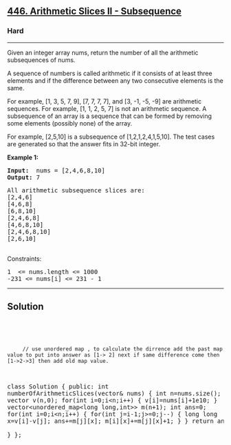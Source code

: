 
<h2><a href="https://leetcode.com/problems/arithmetic-slices-ii-subsequence/">446. Arithmetic Slices II - Subsequence</a></h2>
<h3>Hard</h3>
<hr>
<div><p>
Given an integer array nums, return the number of all the arithmetic subsequences of nums.

A sequence of numbers is called arithmetic if it consists of at least three elements and if the difference between any two consecutive elements is the same.

For example, [1, 3, 5, 7, 9], [7, 7, 7, 7], and [3, -1, -5, -9] are arithmetic sequences.
For example, [1, 1, 2, 5, 7] is not an arithmetic sequence.
A subsequence of an array is a sequence that can be formed by removing some elements (possibly none) of the array.

For example, [2,5,10] is a subsequence of [1,2,1,2,4,1,5,10].
The test cases are generated so that the answer fits in 32-bit integer.
</p>


<p><strong>Example 1:</strong></p>
<pre><strong>Input:</strong>  nums = [2,4,6,8,10]
<strong>Output:</strong> 7
</pre>
<pre>
All arithmetic subsequence slices are:
[2,4,6]
[4,6,8]
[6,8,10]
[2,4,6,8]
[4,6,8,10]
[2,4,6,8,10]
[2,6,10]
  </pre>
  


Constraints:
<pre>
1  <= nums.length <= 1000
-231 <= nums[i] <= 231 - 1
</pre>
<hr>
 <h2><strong><b>Solution</b></strong></h2>
 <br>
 <pre>
 
         // use unordered map , to calculate the dirrence add the past map value to put into answer as [1-> 2] next if same difference come then [1->2->3] then add old map value.
class Solution {
public:
    int numberOfArithmeticSlices(vector<int>& nums) {
        int n=nums.size();
        vector<long long> v(n,0);
        for(int i=0;i<n;i++)
        {
            v[i]=nums[i]+1e10;
        }
        vector<unordered_map<long long,int>> m(n+1);
        int ans=0;
        for(int i=0;i<n;i++)
        {
            for(int j=i-1;j>=0;j--)
            {
               long long x=v[i]-v[j];
               ans+=m[j][x];
               m[i][x]+=m[j][x]+1;
            }
        }
       return ans;       
    }
};
          
 </pre>

